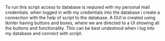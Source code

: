 To run this script access to database is reqiured with my personal mail credentials. when logged in with my credentials into the database i create a connection with the help of script to the database.
A GUI is created using tkinter having buttons and boxes, where we are directed to a UI showing all the buttons and functionality. 
This can be best undestood when i log into my database and connect with script.
